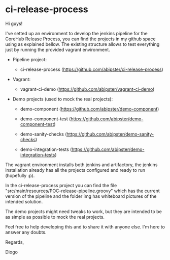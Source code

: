 # ci-release-process

Hi guys!

I've setted up an environment to develop the jenkins pipeline for the CoreHub Release Process, you can find the projects in my github space using as explained bellow. The existing structure allows to test everything just by running the provided vagrant environment.

- Pipeline project:

    - ci-release-process (https://github.com/abipster/ci-release-process)

- Vagrant:

    - vagrant-ci-demo (https://github.com/abipster/vagrant-ci-demo)

- Demo projects (used to mock the real projects):

    - demo-component (https://github.com/abipster/demo-component)

    - demo-component-test (https://github.com/abipster/demo-component-test)

    - demo-sanity-checks (https://github.com/abipster/demo-sanity-checks)

    - demo-integration-tests (https://github.com/abipster/demo-integration-tests)


The vagrant environment installs both jenkins and artifactory, the jenkins installation already has all the projects configured and ready to run (hopefully :p).

In the ci-release-process project you can find the file "src/main/resources/POC-release-pipeline.groovy" which has the current version of the pipeline and the folder img has whiteboard pictures of the intended solution.

The demo projects might need tweaks to work, but they are intended to be as simple as possible to mock the real projects.

Feel free to help developing this and to share it with anyone else. I'm here to answer any doubts.

Regards,

Diogo
